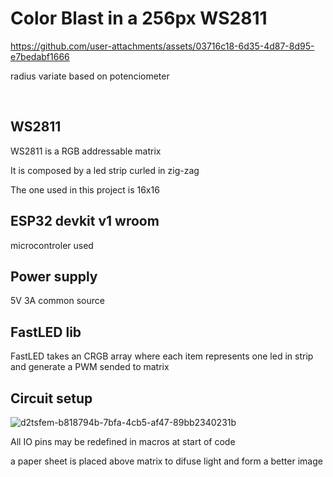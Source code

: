 # Color Blast in a 256px WS2811


https://github.com/user-attachments/assets/03716c18-6d35-4d87-8d95-e7bedabf1666
<p>radius variate based on potenciometer</p>


<br>

## WS2811
<p>WS2811 is a RGB addressable matrix</p>
<p>It is composed by a led strip curled in zig-zag</p>
<p>The one used in this project is 16x16</p>

## ESP32 devkit v1 wroom
<p>microcontroler used</p>

## Power supply
<p>5V 3A common source</p>


## FastLED lib
<p>FastLED takes an CRGB array where each item represents one led in strip and generate a PWM sended to matrix</p>


## Circuit setup

![d2tsfem-b818794b-7bfa-4cb5-af47-89bb2340231b](https://github.com/user-attachments/assets/98edf9da-5d70-4a14-bfbe-3e3f60e163b2)
<p>All IO pins may be redefined in macros at start of code</p>

<p>a paper sheet is placed above matrix to difuse light and form a better image</p>
